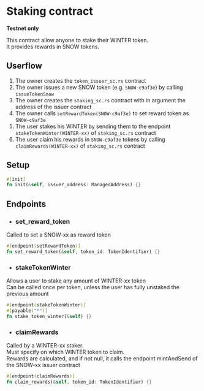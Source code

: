 # Staking contract
**Testnet only**  

This contract allow anyone to stake their WINTER token.  
It provides rewards in SNOW tokens. 

## Userflow
1. The owner creates the `token_issuer_sc.rs` contract
2. The owner issues a new SNOW token (e.g. `SNOW-c9af3e`) by calling `issueTokenSnow`
3. The owner creates the `staking_sc.rs` contract with in argument the address of the issuer contract
4. The owner calls `setRewardToken(SNOW-c9af3e)` to set reward token as `SNOW-c9af3e`
5. The user stakes his WINTER by sending them to the endpoint `stakeTokenWinter(WINTER-xx)` of `staking_sc.rs` contract
6. The user claim his rewards in `SNOW-c9af3e` tokens by calling `claimRewards(WINTER-xx)` of `staking_sc.rs` contract

## Setup

```Rust
#[init]
fn init(&self, issuer_address: ManagedAddress) {}
```

## Endpoints
- ### set_reward_token  
Called to set a SNOW-xx as reward token
```Rust
#[endpoint(setRewardToken)]
fn set_reward_token(&self, token_id: TokenIdentifier) {}
```
- ### stakeTokenWinter
Allows a user to stake any amount of WINTER-xx token  
Can be called once per token, unless the user has fully unstaked the previous amount
```Rust
#[endpoint(stakeTokenWinter)]
#[payable("*")]
fn stake_token_winter(&self) {}
```
- ### claimRewards
Called by a WINTER-xx staker.   
Must specify on which WINTER token to claim.  
Rewards are calculated, and if not null, it calls the endpoint mintAndSend of the SNOW-xx issuer contract 
```Rust
#[endpoint(claimRewards)]
fn claim_rewards(&self, token_id: TokenIdentifier) {}
```
